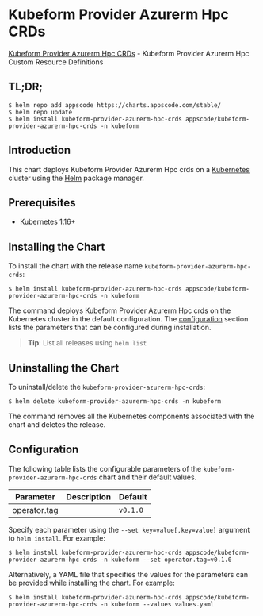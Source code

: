 # Kubeform Provider Azurerm Hpc CRDs

[Kubeform Provider Azurerm Hpc CRDs](https://github.com/kubeform) - Kubeform Provider Azurerm Hpc Custom Resource Definitions

## TL;DR;

```console
$ helm repo add appscode https://charts.appscode.com/stable/
$ helm repo update
$ helm install kubeform-provider-azurerm-hpc-crds appscode/kubeform-provider-azurerm-hpc-crds -n kubeform
```

## Introduction

This chart deploys Kubeform Provider Azurerm Hpc crds on a [Kubernetes](http://kubernetes.io) cluster using the [Helm](https://helm.sh) package manager.

## Prerequisites

- Kubernetes 1.16+

## Installing the Chart

To install the chart with the release name `kubeform-provider-azurerm-hpc-crds`:

```console
$ helm install kubeform-provider-azurerm-hpc-crds appscode/kubeform-provider-azurerm-hpc-crds -n kubeform
```

The command deploys Kubeform Provider Azurerm Hpc crds on the Kubernetes cluster in the default configuration. The [configuration](#configuration) section lists the parameters that can be configured during installation.

> **Tip**: List all releases using `helm list`

## Uninstalling the Chart

To uninstall/delete the `kubeform-provider-azurerm-hpc-crds`:

```console
$ helm delete kubeform-provider-azurerm-hpc-crds -n kubeform
```

The command removes all the Kubernetes components associated with the chart and deletes the release.

## Configuration

The following table lists the configurable parameters of the `kubeform-provider-azurerm-hpc-crds` chart and their default values.

|  Parameter   | Description | Default  |
|--------------|-------------|----------|
| operator.tag |             | `v0.1.0` |


Specify each parameter using the `--set key=value[,key=value]` argument to `helm install`. For example:

```console
$ helm install kubeform-provider-azurerm-hpc-crds appscode/kubeform-provider-azurerm-hpc-crds -n kubeform --set operator.tag=v0.1.0
```

Alternatively, a YAML file that specifies the values for the parameters can be provided while
installing the chart. For example:

```console
$ helm install kubeform-provider-azurerm-hpc-crds appscode/kubeform-provider-azurerm-hpc-crds -n kubeform --values values.yaml
```
